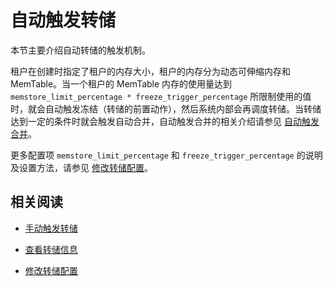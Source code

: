 # 自动触发转储

本节主要介绍自动转储的触发机制。

租户在创建时指定了租户的内存大小，租户的内存分为动态可伸缩内存和 MemTable。当一个租户的 MemTable 内存的使用量达到 `memstore_limit_percentage * freeze_trigger_percentage` 所限制使用的值时，就会自动触发冻结（转储的前置动作），然后系统内部会再调度转储。当转储达到一定的条件时就会触发自动合并，自动触发合并的相关介绍请参见 [自动触发合并](../2.merge-management-1/2.automatic-merge-triggering-1.md)。

更多配置项 `memstore_limit_percentage` 和 `freeze_trigger_percentage` 的说明及设置方法，请参见 [修改转储配置](../1.dump-management-1/5.modify-dump-configuration.md)。

## 相关阅读

* [手动触发转储](../1.dump-management-1/3.trigger-dump-manually-1.md)

* [查看转储信息](../1.dump-management-1/4.view-dump-information.md)

* [修改转储配置](../1.dump-management-1/5.modify-dump-configuration.md)
